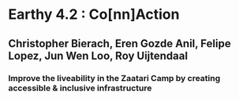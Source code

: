 # Earthy 4.2 : Co[nn]Action
## Christopher Bierach, Eren Gozde Anil, Felipe Lopez, Jun Wen Loo, Roy Uijtendaal
### Improve the liveability in the Zaatari Camp by creating accessible & inclusive infrastructure

